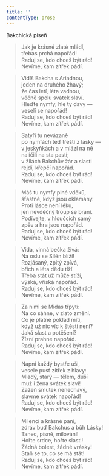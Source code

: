 ```yaml
---
title: ''
contentType: prose
---
```


Bakchická píseň

> Jak je krásné zlaté mládí,  
> třebas prchá napořád!  
> Raduj se, kdo chceš být rád!  
> Nevíme, kam zítřek pádí.

> Vidíš Bakcha s Ariadnou,  
> jeden na druhého žhavý;  
> že čas letí, léta vadnou,  
> věčně spolu svátek slaví.  
> Hleďte nymfy, hle ty davy —  
> veselí se napořád!  
> Raduj se, kdo chceš být rád!  
> Nevíme, kam zítřek pádí.

> Satyři tu nevázaně  
> po nymfách teď třeští z lásky —  
> v jeskyňkách a v mlází na ně  
> nalíčili na sta pastí;  
> v žilách Bakchův žár a slasti  
> rejdí, křepčí napořád.  
> Raduj se, kdo chceš být rád!  
> Nevíme, kam zítřek pádí.

> Máš tu nymfy plné vděků,  
> šťastné, když jsou oklamány.  
> Proti lásce není léku,  
> jen nevděčný troup se brání.  
> Podívejte, v hloučcích samý  
> zpěv a hra jsou napořád.  
> Raduj se, kdo chceš být rád!  
> Nevíme, kam zítřek pádí.

> Vida, vinná bečka živá:  
> Na oslu se Silén blíží!  
> Rozjásaný, zpitý zpívá,  
> břich a léta dědu tíží.  
> Třeba stát už může stíží,  
> výská, vříská napořád.  
> Raduj se, kdo chceš být rád!  
> Nevíme, kam zítřek pádí.

> Za nimi se Midas třpytí:  
> Na co sáhne, v zlato změní.  
> Co je platné poklad míti,  
> když už nic víc k štěstí není?  
> Jaká slast a potěšení?  
> Žízní prahne napořád.  
> Raduj se, kdo chceš být rád!  
> Nevíme, kam zítřek pádí.

> Napni každý bystře uši,  
> vesele pusť zítřek z hlavy:  
> Mladý, starý — tělem, duší  
> muž i žena svátek slaví!  
> Zažeň smutek nenechavý,  
> slavme svátek napořád!  
> Raduj se, kdo chceš být rád!  
> Nevíme, kam zítřek pádí.

> Milenci a krásné paní,  
> zdráv buď Bakchus a bůh Lásky!  
> Tanec, písně, milování!  
> Hořte srdce, hořte slasti!  
> Žádná bolest, žádné vrásky!  
> Staň se to, co se má stát!  
> Raduj se, kdo chceš být rád!  
> Nevíme, kam zítřek pádí.
